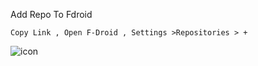 Add Repo To Fdroid

    Copy Link , Open F-Droid , Settings >Repositories > +




![icon](https://github.com/frigtul/Unofficial-Proton.me-Repository/assets/102465996/89aef8df-009d-4011-9e61-605f216dd1c2)
